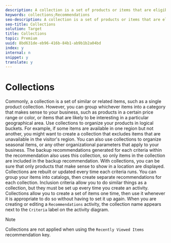 ```yaml
---
description: A collection is a set of products or items that are eligible for a recommendation.
keywords: collections;Recommendations
seo-description: A collection is a set of products or items that are eligible for a recommendation.
seo-title: Collections
solution: Target
title: Collections
topic: Premium
uuid: 8bd631de-eb96-416b-84b1-ab9b1b2a04bd
index: y
internal: n
snippet: y
translate: y
---
```


# Collections

Commonly, a collection is a set of similar or related items, such as a single product collection. However, you can group whichever items into a category that makes sense to your business, such as products in a certain price range or color, or items that are likely to be interesting in a particular geographical area.
Use collections to organize your products in logical buckets. For example, if some items are available in one region but not another, you might want to create a collection that excludes items that are unavailable in the visitor's region. You can also use collections to organize seasonal items, or any other organizational parameters that apply to your business.
The backup recommendations generated for each criteria within the recommendation also uses this collection, so only items in the collection are included in the backup recommendation. With collections, you can be sure that only products that make sense to show in a location are displayed.
Collections are rebuilt or updated every time each criteria runs.
You can group your items into catalogs, then create separate recommendations for each collection.
Inclusion criteria allow you to do similar things as a collection, but they must be set up every time you create an activity. Collections allow you to create a set of items one time, then use it whenever it is appropriate to do so without having to set it up again.
When you are creating or editing a `Recommendations` activity, the collection name appears next to the `Criteria` label on the activity diagram. 

>[!NOTE]
>
>Collections are not applied when using the `Recently Viewed Items` recommendation key. 



